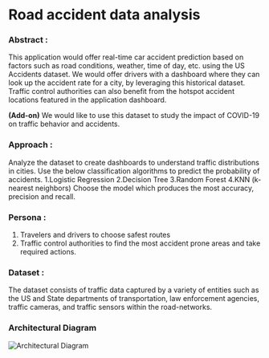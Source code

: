 # Road accident data analysis


### Abstract :
This application would offer real-time car accident prediction based on factors such as 
road conditions, weather, time of day, etc. using the US Accidents dataset.
We would offer drivers with a dashboard where they can look up the accident rate for a city,
by leveraging this historical dataset. Traffic control authorities can also benefit from the hotspot accident locations
featured in the application dashboard.

**(Add-on)** We would like to use this dataset to study the impact of COVID-19 on traffic behavior and accidents.

### Approach :
Analyze the dataset to create dashboards to understand traffic distributions in cities.
Use the below classification algorithms to predict the probability of accidents.
1.Logistic Regression 
2.Decision Tree
3.Random Forest
4.KNN (k- nearest neighbors)
Choose the model which produces the most accuracy, precision and recall.



### Persona :
1. Travelers and drivers to choose safest routes
2. Traffic control authorities to find the most accident prone areas and take required actions.


### Dataset : 
The dataset consists of traffic data captured by a variety of entities such as the US and State departments
of transportation, law enforcement agencies, traffic cameras, and traffic sensors within the road-networks.

### Architectural Diagram
![Architectural Diagram](https://user-images.githubusercontent.com/78890615/110549386-d5a31400-80e6-11eb-931f-430dcdf40d89.jpeg)
